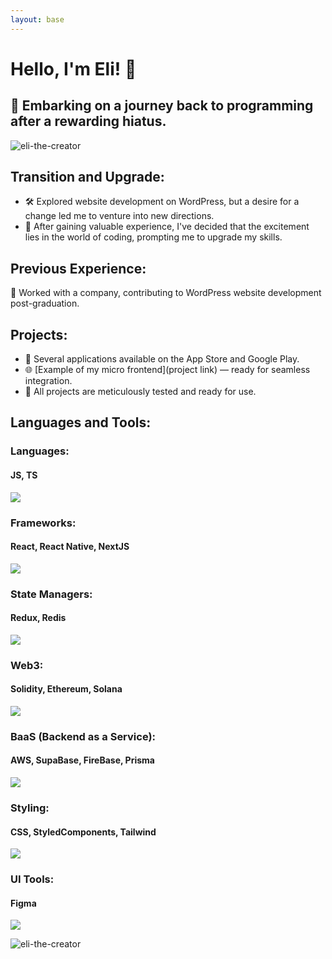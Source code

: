 ```yaml
---
layout: base
---
```


# Hello, I'm Eli! 👋

## 🚀 Embarking on a journey back to programming after a rewarding hiatus.

<p align="left"> <img src="https://komarev.com/ghpvc/?username=eli-the-creator&label=Profile%20views&color=0e75b6&style=flat" alt="eli-the-creator" /> </p>

## Transition and Upgrade:

- 🛠️ Explored website development on WordPress, but a desire for a change led me to venture into new directions.
- 🔄 After gaining valuable experience, I've decided that the excitement lies in the world of coding, prompting me to upgrade my skills.

## Previous Experience:

💼 Worked with a company, contributing to WordPress website development post-graduation.

## Projects:

- 📱 Several applications available on the App Store and Google Play.
- 🌐 [Example of my micro frontend](project link) — ready for seamless integration.
- 🔧 All projects are meticulously tested and ready for use.

## Languages and Tools:

### Languages:

<div>
  <h4>JS, TS</h4>
  <p><img src="https://skillicons.dev/icons?i=js,ts" /></p>
</div>

### Frameworks:

<div>
  <h4>React, React Native, NextJS</h4>
  <p><img src="https://skillicons.dev/icons?i=react,electron,nextjs" /></p>
</div>

### State Managers:

<div>
  <h4>Redux, Redis</h4>
  <p><img src="https://skillicons.dev/icons?i=redux,redis" /></p>
</div>

### Web3:

<div>
  <h4>Solidity, Ethereum, Solana</h4>
  <p><img src="https://skillicons.dev/icons?i=solidity" /></p>
</div>

### BaaS (Backend as a Service):

<div>
  <h4>AWS, SupaBase, FireBase, Prisma</h4>
  <p><img src="https://skillicons.dev/icons?i=aws,supabase,firebase,prisma" /></p>
</div>

### Styling:

<div>
  <h4>CSS, StyledComponents, Tailwind</h4>
  <p><img src="https://skillicons.dev/icons?i=css,styledcomponents,tailwind" /></p>
</div>

### UI Tools:

<div>
  <h4>Figma</h4>
  <p><img src="https://skillicons.dev/icons?i=figma" /></p>
</div>

<p><img align="center" src="https://github-readme-stats.vercel.app/api/top-langs?username=eli-the-creator&show_icons=true&locale=en&layout=compact" alt="eli-the-creator" /></p>
